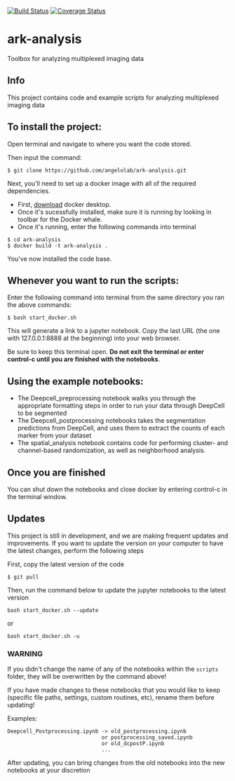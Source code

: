 [![Build Status](https://travis-ci.com/angelolab/ark-analysis.svg?branch=master)](https://travis-ci.com/angelolab/ark-analysis)
[![Coverage Status](https://coveralls.io/repos/github/angelolab/ark-analysis/badge.svg?branch=master)](https://coveralls.io/github/angelolab/ark-analysis?branch=master)

# ark-analysis
Toolbox for analyzing multiplexed imaging data

## Info

This project contains code and example scripts for analyzing multiplexed imaging data
## To install the project:

Open terminal and navigate to where you want the code stored.

Then input the command:

```
$ git clone https://github.com/angelolab/ark-analysis.git
```

Next, you'll need to set up a docker image with all of the required dependencies.
 - First, [download](https://hub.docker.com/?overlay=onboarding) docker desktop. 
 - Once it's sucessfully installed, make sure it is running by looking in toolbar for the Docker whale.
 - Once it's running, enter the following commands into terminal 

```
$ cd ark-analysis
$ docker build -t ark-analysis .
``` 

You've now installed the code base. 

## Whenever you want to run the scripts:

Enter the following command into terminal from the same directory you ran the above commands:

```
$ bash start_docker.sh
``` 

This will generate a link to a jupyter notebook. Copy the last URL (the one with 127.0.0.1:8888 at the beginning) into your web browser.

Be sure to keep this terminal open.  **Do not exit the terminal or enter control-c until you are finished with the notebooks**.

## Using the example notebooks:
- The Deepcell_preprocessing notebook walks you through the appropriate formatting steps in order to run your data through DeepCell to be segmented
- The Deepcell_postprocessing notebooks takes the segmentation predictions from DeepCell, and uses them to extract the counts of each marker from your dataset
- The spatial_analysis notebook contains code for performing cluster- and channel-based randomization, as well as neighborhood analysis. 


## Once you are finished

You can shut down the notebooks and close docker by entering control-c in the terminal window.

## Updates

This project is still in development, and we are making frequent updates and improvements. If you want to update the version on your computer to have the latest changes, perform the following steps

First, copy the latest version of the code

```
$ git pull
```

Then, run the command below to update the jupyter notebooks to the latest version
```
bash start_docker.sh --update
```
or
```
bash start_docker.sh -u
```

### WARNING

If you didn't change the name of any of the notebooks within the `scripts` folder, they will be overwritten by the command above!

If you have made changes to these notebooks that you would like to keep (specific file paths, settings, custom routines, etc), rename them before updating!

Examples:
```
Deepcell_Postprocessing.ipynb -> old_postprocessing.ipynb
                              or postprocessing_saved.ipynb
                              or old_dcpostP.ipynb
                              ...
```

After updating, you can bring changes from the old notebooks into the new notebooks at your discretion
